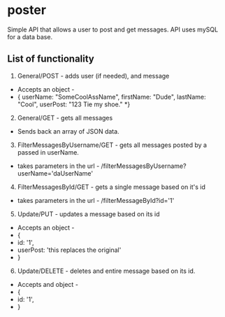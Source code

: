 # poster

Simple API that allows a user to post and get messages. API uses mySQL for a data base.

## List of functionality

1. General/POST - adds user (if needed), and message
  * Accepts an object -
  * {
    userName: "SomeCoolAssName",
    firstName: "Dude",
    lastName: "Cool",
    userPost: "123 Tie my shoe."
  *}

2. General/GET - gets all messages
  * Sends back an array of JSON data.

3. FilterMessagesByUsername/GET - gets all messages posted by a passed in userName.
  * takes parameters in the url - /filterMessagesByUsername?userName='daUserName'

4. FilterMessagesById/GET - gets a single message based on it's id
  * takes parameters in the url - /filterMessageById?id='1'

5. Update/PUT - updates a message based on its id
  * Accepts an object -
  * {
  * id: '1',
  * userPost: 'this replaces the original'
  * }

6. Update/DELETE - deletes and entire message based on its id.
  * Accepts and object -
  * {
  * id: '1',
  * }
